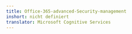 ```yaml
---
title: Office-365-advanced-Security-management
inshort: nicht definiert
translator: Microsoft Cognitive Services
---
```




